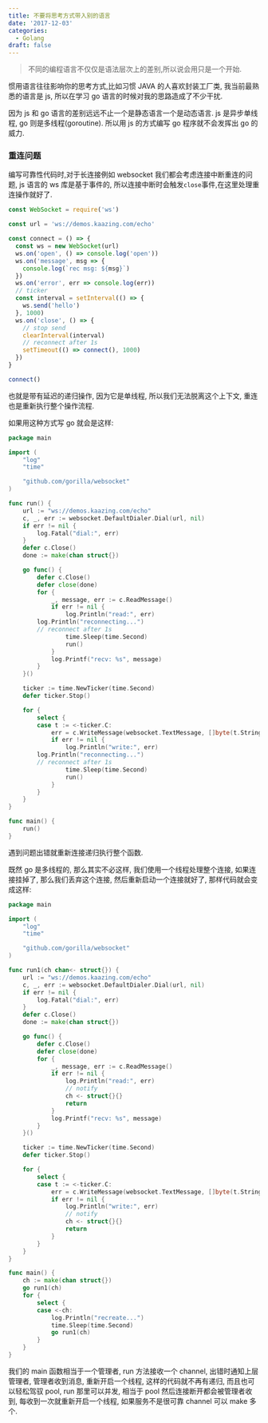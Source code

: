 ```yaml
---
title: 不要将思考方式带入别的语言
date: '2017-12-03'
categories:
  - Golang
draft: false
---
```


> 不同的编程语言不仅仅是语法层次上的差别,所以说会用只是一个开始.

惯用语言往往影响你的思考方式,比如习惯 JAVA 的人喜欢封装工厂类, 我当前最熟悉的语言是 js, 所以在学习 go 语言的时候对我的思路造成了不少干扰.

因为 js 和 go 语言的差别远远不止一个是静态语言一个是动态语言. js 是异步单线程, go 则是多线程(goroutine). 所以用 js 的方式编写 go 程序就不会发挥出 go 的威力.

<!--more-->

### 重连问题

编写可靠性代码时,对于长连接例如 websocket 我们都会考虑连接中断重连的问题, js 语言的 ws 库是基于事件的, 所以连接中断时会触发`close`事件,在这里处理重连操作就好了.

```js
const WebSocket = require('ws')

const url = 'ws://demos.kaazing.com/echo'

const connect = () => {
  const ws = new WebSocket(url)
  ws.on('open', () => console.log('open'))
  ws.on('message', msg => {
    console.log(`rec msg: ${msg}`)
  })
  ws.on('error', err => console.log(err))
  // ticker
  const interval = setInterval(() => {
    ws.send('hello')
  }, 1000)
  ws.on('close', () => {
    // stop send
    clearInterval(interval)
    // reconnect after 1s
    setTimeout(() => connect(), 1000)
  })
}

connect()
```
也就是带有延迟的递归操作, 因为它是单线程, 所以我们无法脱离这个上下文, 重连也是重新执行整个操作流程.

如果用这种方式写 go 就会是这样:

```go
package main

import (
	"log"
	"time"

	"github.com/gorilla/websocket"
)

func run() {
	url := "ws://demos.kaazing.com/echo"
	c, _, err := websocket.DefaultDialer.Dial(url, nil)
	if err != nil {
		log.Fatal("dial:", err)
	}
	defer c.Close()
	done := make(chan struct{})

	go func() {
		defer c.Close()
		defer close(done)
		for {
			_, message, err := c.ReadMessage()
			if err != nil {
				log.Println("read:", err)
        log.Println("reconnecting...")
        // reconnect after 1s
				time.Sleep(time.Second)
				run()
			}
			log.Printf("recv: %s", message)
		}
	}()

	ticker := time.NewTicker(time.Second)
	defer ticker.Stop()

	for {
		select {
		case t := <-ticker.C:
			err = c.WriteMessage(websocket.TextMessage, []byte(t.String()))
			if err != nil {
				log.Println("write:", err)
        log.Println("reconnecting...")
        // reconnect after 1s
				time.Sleep(time.Second)
				run()
			}
		}
	}
}

func main() {
	run()
}
```

遇到问题出错就重新连接递归执行整个函数.

既然 go 是多线程的, 那么其实不必这样, 我们使用一个线程处理整个连接, 如果连接挂掉了, 那么我们丢弃这个连接, 然后重新启动一个连接就好了, 那样代码就会变成这样:

```go
package main

import (
	"log"
	"time"

	"github.com/gorilla/websocket"
)

func run1(ch chan<- struct{}) {
	url := "ws://demos.kaazing.com/echo"
	c, _, err := websocket.DefaultDialer.Dial(url, nil)
	if err != nil {
		log.Fatal("dial:", err)
	}
	defer c.Close()
	done := make(chan struct{})

	go func() {
		defer c.Close()
		defer close(done)
		for {
			_, message, err := c.ReadMessage()
			if err != nil {
				log.Println("read:", err)
				// notify
				ch <- struct{}{}
				return
			}
			log.Printf("recv: %s", message)
		}
	}()

	ticker := time.NewTicker(time.Second)
	defer ticker.Stop()

	for {
		select {
		case t := <-ticker.C:
			err = c.WriteMessage(websocket.TextMessage, []byte(t.String()))
			if err != nil {
				log.Println("write:", err)
				// notify
				ch <- struct{}{}
				return
			}
		}
	}
}

func main() {
	ch := make(chan struct{})
	go run1(ch)
	for {
		select {
		case <-ch:
			log.Println("recreate...")
			time.Sleep(time.Second)
			go run1(ch)
		}
	}
}
```

我们的 main 函数相当于一个管理者, run 方法接收一个 channel, 出错时通知上层管理者, 管理者收到消息, 重新开启一个线程, 这样的代码就不再有递归, 而且也可以轻松驾驭 pool, run 那里可以并发, 相当于 pool 然后连接断开都会被管理者收到, 每收到一次就重新开启一个线程, 如果服务不是很可靠 channel 可以 make 多个.
